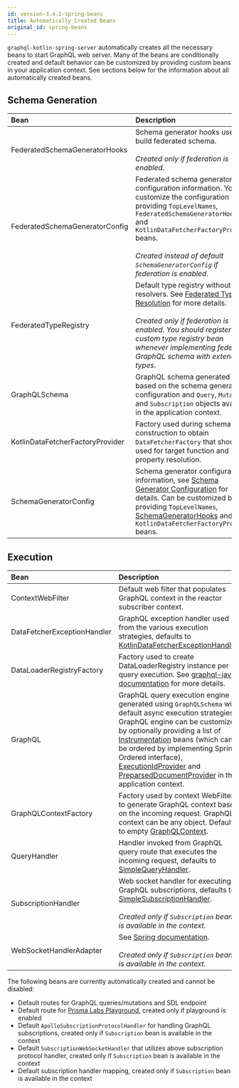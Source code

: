 ```yaml
---
id: version-3.4.1-spring-beans
title: Automatically Created Beans
original_id: spring-beans
---
```


`graphql-kotlin-spring-server` automatically creates all the necessary beans to start GraphQL web server. Many of the beans are conditionally created and default behavior
can be customized by providing custom beans in your application context. See sections below for the information about all automatically created beans.

## Schema Generation

| Bean                           | Description |
|:-------------------------------|:------------|
| FederatedSchemaGeneratorHooks  | Schema generator hooks used to build federated schema.<br><br>_Created only if federation is enabled_. |
| FederatedSchemaGeneratorConfig | Federated schema generator configuration information. You can customize the configuration by providing `TopLevelNames`, `FederatedSchemaGeneratorHooks` and `KotlinDataFetcherFactoryProvider` beans.<br><br>_Created instead of default `SchemaGeneratorConfig` if federation is enabled_. |
| FederatedTypeRegistry          | Default type registry without any resolvers. See [Federated Type Resolution](../federated/type-resolution.md) for more details.<br><br>_Created only if federation is enabled. You should register your custom type registry bean whenever implementing federated GraphQL schema with extended types_. |
| GraphQLSchema                  | GraphQL schema generated based on the schema generator configuration and  `Query`, `Mutation` and `Subscription` objects available in the application context. |
| KotlinDataFetcherFactoryProvider | Factory used during schema construction to obtain `DataFetcherFactory` that should be used for target function and property resolution.|
| SchemaGeneratorConfig          | Schema generator configuration information, see [Schema Generator Configuration](../schema-generator/customizing-schemas/generator-config.md) for details. Can be customized by providing `TopLevelNames`, [SchemaGeneratorHooks](../schema-generator/customizing-schemas/generator-config.md) and `KotlinDataFetcherFactoryProvider` beans. |

## Execution

| Bean                             | Description |
|:---------------------------------|:------------|
| ContextWebFilter                 | Default web filter that populates GraphQL context in the reactor subscriber context. |
| DataFetcherExceptionHandler      | GraphQL exception handler used from the various execution strategies, defaults to [KotlinDataFetcherExceptionHandler](https://github.com/ExpediaGroup/graphql-kotlin/blob/master/graphql-kotlin-spring-server/src/main/kotlin/com/expediagroup/graphql/spring/exception/KotlinDataFetcherExceptionHandler.kt). |
| DataLoaderRegistryFactory        | Factory used to create DataLoaderRegistry instance per query execution. See [graphql-java documentation](https://www.graphql-java.com/documentation/v14/batching/) for more details. |
| GraphQL                          | GraphQL query execution engine generated using `GraphQLSchema` with default async execution strategies. GraphQL engine can be customized by optionally providing a list of [Instrumentation](https://www.graphql-java.com/documentation/v14/instrumentation/) beans (which can be ordered by implementing Spring Ordered interface), [ExecutionIdProvider](https://github.com/graphql-java/graphql-java/blob/master/src/main/java/graphql/execution/ExecutionIdProvider.java) and [PreparsedDocumentProvider](https://github.com/graphql-java/graphql-java/blob/master/src/main/java/graphql/execution/preparsed/PreparsedDocumentProvider.java) in the application context. |
| GraphQLContextFactory            | Factory used by context WebFilter to generate GraphQL context based on the incoming request. GraphQL context can be any object. Defaults to empty [GraphQLContext](./spring-graphql-context.md). |
| QueryHandler                     | Handler invoked from GraphQL query route that executes the incoming request, defaults to [SimpleQueryHandler](https://github.com/ExpediaGroup/graphql-kotlin/blob/master/graphql-kotlin-spring-server/src/main/kotlin/com/expediagroup/graphql/spring/execution/QueryHandler.kt). |
| SubscriptionHandler              | Web socket handler for executing GraphQL subscriptions, defaults to [SimpleSubscriptionHandler](https://github.com/ExpediaGroup/graphql-kotlin/blob/master/graphql-kotlin-spring-server/src/main/kotlin/com/expediagroup/graphql/spring/execution/SubscriptionHandler.kt#L49).<br><br>_Created only if `Subscription` bean is available in the context._ |
| WebSocketHandlerAdapter          | See [Spring documentation](https://docs.spring.io/spring/docs/current/javadoc-api/org/springframework/web/reactive/socket/server/support/WebSocketHandlerAdapter.html).<br><br>_Created only if `Subscription` bean is available in the context._ |

The following beans are currently automatically created and cannot be disabled:

* Default routes for GraphQL queries/mutations and SDL endpoint
* Default route for [Prisma Labs Playground](https://github.com/prisma-labs/graphql-playground), created only if playground is enabled
* Default `ApolloSubscriptionProtocolHandler` for handling GraphQL subscriptions, created only if `Subscription` bean is available in the context
* Default `SubscriptionWebSocketHandler` that utilizes above subscription protocol handler, created only if `Subscription` bean is available in the context
* Default subscription handler mapping, created only if `Subscription` bean is available in the context
